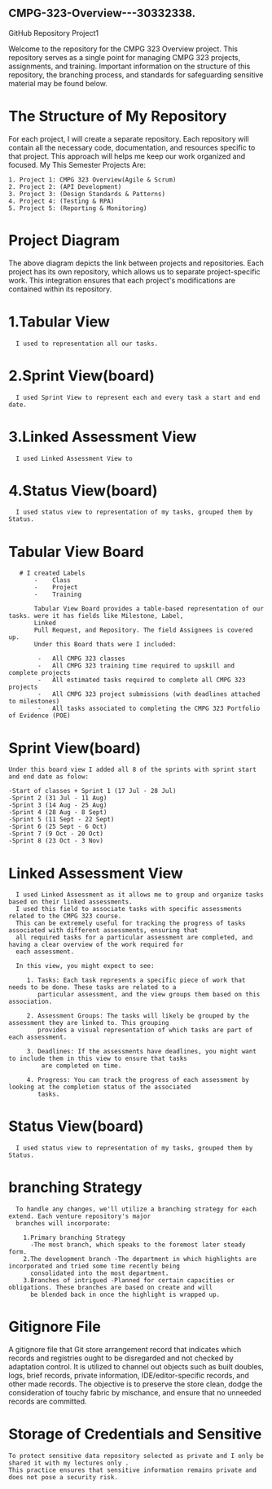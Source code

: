 ## CMPG-323-Overview---30332338.
GitHub Repository Project1

Welcome to the repository for the CMPG 323 Overview project. 
This repository serves as a single point for managing CMPG 323 projects, assignments, and training. 
Important information on the structure of this repository, the branching process, and standards for safeguarding sensitive material may be found below.

# The Structure of My Repository

   For each project, I will create a separate repository. Each repository will contain all the necessary code, 
   documentation, and resources specific to that project. This approach will helps me keep our work organized and focused.
    My This Semester Projects Are:
    
    1. Project 1: CMPG 323 Overview(Agile & Scrum)
    2. Project 2: (API Development)
    3. Project 3: (Design Standards & Patterns)
    4. Project 4: (Testing & RPA)
    5. Project 5: (Reporting & Monitoring)
  
# Project Diagram 
      
     

   The above diagram depicts the link between projects and repositories. Each project has its own repository, which allows 
   us to separate project-specific work. This integration ensures that each project's modifications are contained within 
   its repository.
   
   # 1.Tabular View
      I used to representation all our tasks.
   # 2.Sprint View(board)
      I used Sprint View to represent each and every task a start and end date.
   # 3.Linked Assessment View 
      I used Linked Assessment View to 
   # 4.Status View(board)
      I used status view to representation of my tasks, grouped them by Status.
     
# Tabular View Board
       # I created Labels
           -	Class
           -	Project
           -	Training
           
           Tabular View Board provides a table-based representation of our tasks. were it has fields like Milestone, Label, 
           Linked 
           Pull Request, and Repository. The field Assignees is covered up.
           Under this Board thats were I included:
           
            -	All CMPG 323 classes
            -	All CMPG 323 training time required to upskill and complete projects
            -	All estimated tasks required to complete all CMPG 323 projects
            -	All CMPG 323 project submissions (with deadlines attached to milestones)
            -	All tasks associated to completing the CMPG 323 Portfolio of Evidence (POE)

# Sprint View(board)
    Under this board view I added all 8 of the sprints with sprint start and end date as folow: 
  
    -Start of classes + Sprint 1 (17 Jul - 28 Jul)
    -Sprint 2 (31 Jul - 11 Aug)  
    -Sprint 3 (14 Aug - 25 Aug)
    -Sprint 4 (28 Aug - 8 Sept)
    -Sprint 5 (11 Sept - 22 Sept)
    -Sprint 6 (25 Sept - 6 Oct)
    -Sprint 7 (9 Oct - 20 Oct)
    -Sprint 8 (23 Oct - 3 Nov)
    
# Linked Assessment View 
      I used Linked Assessment as it allows me to group and organize tasks based on their linked assessments.
      I used this field to associate tasks with specific assessments related to the CMPG 323 course.
      This can be extremely useful for tracking the progress of tasks associated with different assessments, ensuring that 
      all required tasks for a particular assessment are completed, and having a clear overview of the work required for 
      each assessment.

      In this view, you might expect to see:

         1. Tasks: Each task represents a specific piece of work that needs to be done. These tasks are related to a 
            particular assessment, and the view groups them based on this association.
         
         2. Assessment Groups: The tasks will likely be grouped by the assessment they are linked to. This grouping 
            provides a visual representation of which tasks are part of each assessment.
         
         3. Deadlines: If the assessments have deadlines, you might want to include them in this view to ensure that tasks 
             are completed on time.
         
         4. Progress: You can track the progress of each assessment by looking at the completion status of the associated 
            tasks.
         
# Status View(board)
      I used status view to representation of my tasks, grouped them by Status.
  
# branching Strategy

      To handle any changes, we'll utilize a branching strategy for each extend. Each venture repository's major 
      branches will incorporate:
    
        1.Primary branching Strategy
          -The most branch, which speaks to the foremost later steady form.
        2.The development branch -The department in which highlights are incorporated and tried some time recently being 
          consolidated into the most department.
        3.Branches of intrigued -Planned for certain capacities or obligations. These branches are based on create and will 
          be blended back in once the highlight is wrapped up.

 # Gitignore File

  A gitignore file that Git store arrangement record that indicates which records and registries ought to be disregarded 
  and not checked by adaptation control. It is utilized to channel out objects such as built doubles, logs, brief
  records, private information, IDE/editor-specific records, and other made records. The objective is to preserve the store 
  clean, dodge the consideration of touchy fabric by mischance, and ensure that no unneeded records are committed.

# Storage of Credentials and Sensitive

    To protect sensitive data repository selected as private and I only be shared it with my lectures only . 
    This practice ensures that sensitive information remains private and does not pose a security risk.
